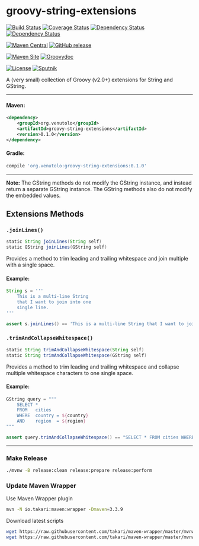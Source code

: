 # groovy-string-extensions
<!-- START_REMOVE_FOR_SITE -->
[![Build Status](https://travis-ci.org/rvenutolo/groovy-string-extensions.svg?branch=master)](https://travis-ci.org/rvenutolo/groovy-string-extensions)
[![Coverage Status](https://codecov.io/gh/rvenutolo/groovy-string-extensions/branch/master/graph/badge.svg)](https://codecov.io/gh/rvenutolo/groovy-string-extensions)
[![Dependency Status](https://www.versioneye.com/user/projects/57c3491212b52600166f89ad/badge.svg)](https://www.versioneye.com/user/projects/57c3491212b52600166f89ad)
[![Dependency Status](https://dependencyci.com/github/rvenutolo/groovy-string-extensions/badge)](https://dependencyci.com/github/rvenutolo/groovy-string-extensions)

[![Maven Central](https://maven-badges.herokuapp.com/maven-central/org.venutolo/groovy-string-extensions/badge.svg)](https://maven-badges.herokuapp.com/maven-central/org.venutolo/groovy-string-extensions)
[![GitHub release](https://img.shields.io/github/release/venutolo/groovy-string-extensions.svg)](https://github.com/rvenutolo/groovy-string-extensions/releases)

[![Maven Site](https://img.shields.io/badge/Maven%20Site-0.1.0-brightgreen.svg)](https://rvenutolo.github.io/groovy-string-extensions/0.1.0/)
[![Groovydoc](https://img.shields.io/badge/Groovydoc-0.1.0-blue.svg)](https://rvenutolo.github.io/groovy-string-extensions/0.1.0/apidocs/)

[![License](https://img.shields.io/hexpm/l/plug.svg)](https://www.apache.org/licenses/LICENSE-2.0)
[![Sputnik](https://sputnik.ci/conf/badge)](https://sputnik.ci/app#/builds/rvenutolo/groovy-string-extensions)

A (very small) collection of Groovy (v2.0+) extensions for String and GString.

---
<!-- END_REMOVE_FOR_SITE -->
#### Maven:

```xml
<dependency>
    <groupId>org.venutolo</groupId>
    <artifactId>groovy-string-extensions</artifactId>
    <version>0.1.0</version>
</dependency>
```

#### Gradle:

```groovy
compile 'org.venutolo:groovy-string-extensions:0.1.0'
```

---

__Note:__ The GString methods do not modify the GString instance, and instead return a separate GString instance. The GString methods also do not modify the embedded values.

## Extensions Methods

### `.joinLines()`

```groovy
static String joinLines(String self)
static GString joinLines(GString self)
```

Provides a method to trim leading and trailing whitespace and join multiple with a single space.

#### Example:

```groovy
String s = '''
    This is a multi-line String
    that I want to join into one
    single line.
'''

assert s.joinLines() == 'This is a multi-line String that I want to join into one single line.'
```

### `.trimAndCollapseWhitespace()`

```groovy
static String trimAndCollapseWhitespace(String self)
static String trimAndCollapseWhitespace(GString self)
```

Provides a method to trim leading and trailing whitespace and collapse multiple whitespace characters to one single space.

#### Example:

```groovy
GString query = """
    SELECT *
    FROM   cities
    WHERE  country = ${country}
    AND    region  = ${region}
"""

assert query.trimAndCollapseWhitespace() == "SELECT * FROM cities WHERE country = ${country} AND region = ${region}"
```

<!-- START_REMOVE_FOR_SITE -->
---
 
### Make Release

```bash
./mvnw -B release:clean release:prepare release:perform
```

### Update Maven Wrapper

Use Maven Wrapper plugin
```bash
mvn -N io.takari:maven:wrapper -Dmaven=3.3.9
```

Download latest scripts
```bash
wget https://raw.githubusercontent.com/takari/maven-wrapper/master/mvnw
wget https://raw.githubusercontent.com/takari/maven-wrapper/master/mvnw.cmd
```
<!-- END_REMOVE_FOR_SITE -->
